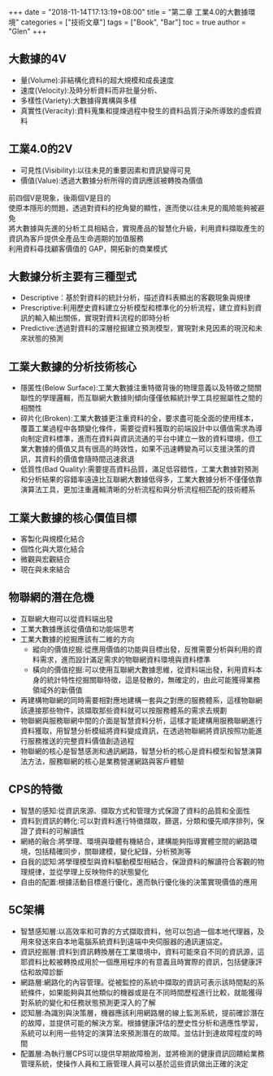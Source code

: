 +++
date = "2018-11-14T17:13:19+08:00"
title = "第二章 工業4.0的大數據環境"
categories = ["技術文章"]
tags = ["Book", "Bar"]
toc = true
author = "Glen"
+++

## 大數據的4V
  * 量(Volume):非結構化資料的超大規模和成長速度
  * 速度(Velocity):及時分析資料而非批量分析、
  * 多樣性(Variety):大數據得異構與多樣
  * 真實性(Veracity):資料蒐集和提煉過程中發生的資料品質汙染所導致的虛假資料

## 工業4.0的2V
  * 可見性(Visibility):以往未見的重要因素和資訊變得可見
  * 價值(Value):透過大數據分析所得的資訊應該被轉換為價值
 
  前四個V是現象，後兩個V是目的  
  使原本隱形的問題，透過對資料的挖角變的顯性，進而使以往未見的風險能夠被避免  
  將大數據與先進的分析工具相結合，實現產品的智慧化升級，利用資料擷取產生的資訊為客戶提供全產品生命週期的加值服務  
  利用資料尋找顧客價值的 GAP，開拓新的商業模式  
## 大數據分析主要有三種型式
  * Descriptive：基於對資料的統計分析，描述資料表顯出的客觀現象與規律
  * Prescriptive:利用歷史資料建立分析模型和標準化的分析流程，建立資料到資訊的輸入輸出關係，實現對資料流程的即時分析
  * Predictive:透過對資料的深層挖掘建立預測模型，實現對未見因素的現況和未來狀態的預測

## 工業大數據的分析技術核心
  * 隱匿性(Below Surface):工業大數據注重特徵背後的物理意義以及特徵之間關聯性的學理邏輯，而互聯網大數據則傾向僅僅依賴統計學工具挖掘屬性之間的相關性
  * 碎片化(Broken):工業大數據更注重資料的全，要求盡可能全面的使用樣本，覆蓋工業過程中各類變化條件，需要從資料獲取的前端設計中以價值需求為導向制定資料標準，進而在資料與資訊流通的平台中建立一致的資料環境，但工業大數據的價值又具有很高的時效性，如果不迅速轉變為可以支援決策的資訊，其資料的價值會隨時間迅速衰退
  * 低質性(Bad Quality):需要提高資料品質，滿足低容錯性，工業大數據對預測和分析結果的容錯率遠遠比互聯網大數據低得多，工業大數據分析不僅僅依靠演算法工具，更加注重邏輯清晰的分析流程和與分析流程相匹配的技術體系

## 工業大數據的核心價值目標
  * 客製化與規模化結合
  * 個性化與大眾化結合
  * 微觀與宏觀結合
  * 現在與未來結合

## 物聯網的潛在危機
  * 互聯網大樹可以從資料端出發
  * 工業大數據應該從價值和功能端思考
  * 工業大數據的挖掘應該有二維的方向
	  * 縱向的價值挖掘:從應用價值的功能與目標出發，反推需要分析與利用的資料需求，進而設計滿足需求的物聯網資料環境與資料標準
	  * 橫向的價值挖掘:可以使用互聯網大數據思維，從資料端出發，利用資料本身的統計特性挖掘關聯特徵，這是發散的，無確定的，由此可能獲得業務領域外的新價值
  * 再建構物聯網的同時需要相對應地建構一套與之對應的服務體系，這樣物聯網該連接那些物件，該擷取那些資料就可以按服務體系的需求去規劃
  * 物聯網與服務聯網中間的介面是智慧資料分析，這樣才能建構用服務聯網進行資料獲取，用智慧分析模組將資料變成資訊，在透過物聯網將資訊按照功能進行服務推送的完整資料價值創造過程
  * 物聯網的核心是智慧感測和通訊網路，智慧分析的核心是資料模型和智慧演算法方法，服務聯網的核心是業務營運網路與客戶體驗

## CPS的特徵
  * 智慧的感知:從資訊來源、擷取方式和管理方式保證了資料的品質和全面性
  * 資料到資訊的轉化:可以對資料進行特徵擷取，篩選，分類和優先順序排列，保證了資料的可解讀性
  * 網絡的融合:將學理、環境與瓊體有機結合，建構能夠指導實體空間的網路環境，包括精確同步，關聯建模，變化紀錄，分析預測等
  * 自我的認知:將學理模型與資料驅動模型相結合，保證資料的解讀符合客觀的物理規律，並從學理上反映物件的狀態變化
  * 自由的配置:根據活動目標進行優化，進而執行優化後的決策實現價值的應用

## 5C架構
  * 智慧感知層:以高效率和可靠的方式擷取資料，他可以包過一個本地代理器，及用來發送來自本地電腦系統資料到遠端中央伺服器的通訊運協定。
  * 資訊挖掘層:資料到資訊轉換層在工業環境中，資料可能來自不同的資訊源，這耶資料比較被轉換成用於一個應用程序的有意義且時實際的資訊，包括健康評估和故障診斷
  * 網路層:網路化的內容管理。從被監控的系統中擷取的資訊可表示該時間點的系統條件，如果能夠與其他類似的機器或是在不同時間歷程進行比較，就能獲得對系統的變化和任務狀態預測更深入的了解
  * 認知層:為識別與決策層，機器應該利用網路層的線上監測系統，提前確診潛在的故障，並提供可能的解決方案。根據健康評估的歷史性分析和適應性學習，系統可以利用一些特定的演算法來預測潛在的故障。並估計到達故障程度的時間
  * 配置層:為執行層CPS可以提供早期故障檢測，並將檢測的健康資訊回饋給業務管理系統，使操作人員和工廠管理人員可以基於這些資訊做出正確的決定
			